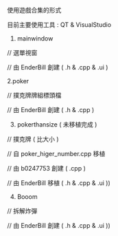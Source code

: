 使用遊戲合集的形式


目前主要使用工具 : QT & VisualStudio


1. mainwindow

// 選單視窗

// 由 EnderBill 創建 ( .h & .cpp & .ui )



2.poker

// 撲克牌牌組標頭檔

// 由 EnderBill 創建 ( .h & .cpp )



3. pokerthansize ( 未移植完成 )

// 撲克牌 ( 比大小 )

// 自 poker_higer_number.cpp 移植

// 由 b0247753  創建 ( .cpp )

// 由 EnderBill 移植 ( .h & .cpp & .ui ))



4. Booom

// 拆解炸彈

// 由 EnderBill 創建 ( .h & .cpp & .ui ))
